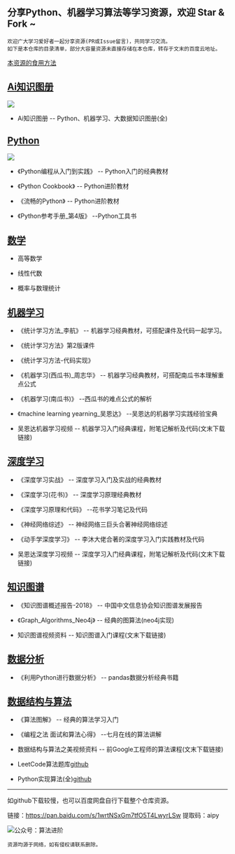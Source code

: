## 分享Python、机器学习算法等学习资源，欢迎 Star & Fork ~
```
欢迎广大学习爱好者一起分享资源(PR或Issue留言)，共同学习交流。
如下是本仓库的目录清单，部分大容量资源未直接存储在本仓库，转存于文末的百度云地址。
```
[本资源的食用方法](https://github.com/aialgorithm/Blog/issues/22)


## [Ai知识图册](https://github.com/aialgorithm/AiPy/tree/master/Ai%E7%9F%A5%E8%AF%86%E5%9B%BE%E5%86%8C)
![](https://user-images.githubusercontent.com/33707637/119755722-0b30ef80-bed5-11eb-8c31-e0d2574a0c4a.png)

- Ai知识图册		-- Python、机器学习、大数据知识图册(全)


## [Python](https://github.com/aialgorithm/AiPy/tree/master/Python)
![](https://user-images.githubusercontent.com/33707637/119753941-3108c500-bed2-11eb-8841-40f542386a19.png)


- 《Python编程从入门到实践》    -- Python入门的经典教材

- 《Python Cookbook》    -- Python进阶教材

- 《流畅的Python》    -- Python进阶教材

- 《Python参考手册_第4版》	--Python工具书

## [数学](https://github.com/aialgorithm/AiPy/tree/master/数学)

- 高等数学

- 线性代数

- 概率与数理统计

## [机器学习](https://github.com/aialgorithm/AiPy/tree/master/%E6%9C%BA%E5%99%A8%E5%AD%A6%E4%B9%A0)

- 《统计学习方法_李航》    -- 机器学习经典教材，可搭配课件及代码一起学习。

- 《统计学习方法》第2版课件

- 《统计学习方法-代码实现》

- 《机器学习(西瓜书)_周志华》    -- 机器学习经典教材，可搭配南瓜书本理解重点公式

- 《机器学习(南瓜书)》			--西瓜书的难点公式的解析

- 《machine learning yearning_吴恩达》	--吴恩达的机器学习实践经验宝典

-  吴恩达机器学习视频    -- 机器学习入门经典课程，附笔记解析及代码(文末下载链接)



## [深度学习](https://github.com/aialgorithm/AiPy/tree/master/%E6%B7%B1%E5%BA%A6%E5%AD%A6%E4%B9%A0)

- 《深度学习实战》    -- 深度学习入门及实战的经典教材

- 《深度学习(花书)》     -- 深度学习原理经典教材

- 《深度学习原理和代码》     --花书学习笔记及代码

- 《神经网络综述》    -- 神经网络三巨头合著神经网络综述

- 《动手学深度学习》  -- 李沐大佬合著的深度学习入门实践教材及代码

-  吴恩达深度学习视频    -- 深度学习入门经典课程，附笔记解析及代码(文末下载链接)



## [知识图谱](https://github.com/aialgorithm/AiPy/tree/master/%E7%9F%A5%E8%AF%86%E5%9B%BE%E8%B0%B1)

- 《知识图谱概述报告-2018》     -- 中国中文信息协会知识图谱发展报告

- 《Graph_Algorithms_Neo4j》    -- 经典的图算法(neo4j实现)

-  知识图谱视频资料    -- 知识图谱入门课程(文末下载链接)



## [数据分析](https://github.com/aialgorithm/AiPy/tree/master/%E6%95%B0%E6%8D%AE%E5%88%86%E6%9E%90)

- 《利用Python进行数据分析》      -- pandas数据分析经典书籍



## [数据结构与算法](https://github.com/aialgorithm/AiPy/tree/master/%E6%95%B0%E6%8D%AE%E7%BB%93%E6%9E%84%E4%B8%8E%E7%AE%97%E6%B3%95)

- 《算法图解》      -- 经典的算法学习入门

- 《编程之法 面试和算法心得》              --七月在线的算法讲解 

- 数据结构与算法之美视频资料    -- 前Google工程师的算法课程(文末下载链接)

- LeetCode算法题库[github](https://github.com/apachecn/Interview/tree/master/docs/Algorithm)

- Python实现算法(全)[github](https://github.com/TheAlgorithms/Python)



---

如github下载较慢，也可以百度网盘自行下载整个仓库资源。

链接：https://pan.baidu.com/s/1wrtNSxGm7tfO5T4LwyrLSw 提取码：aipy 

![公众号：算法进阶](https://user-images.githubusercontent.com/33707637/119756102-9f9b5200-bed5-11eb-85f9-5dbc264d447d.png)
```
资源均源于网络，如有侵权请联系删除。
```
